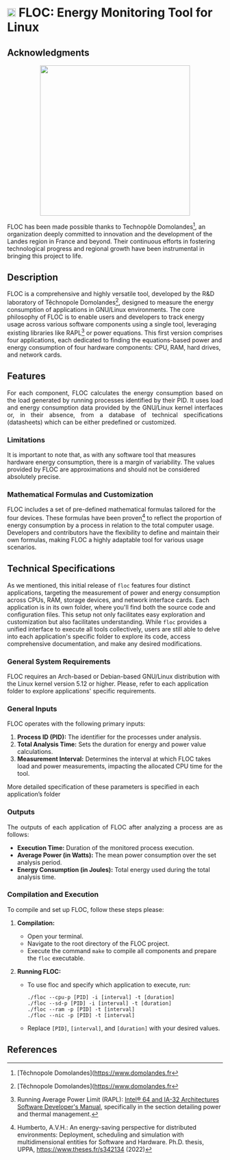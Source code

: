 # <img src="https://github.com/hhumbertoAv/FLOC/assets/6061953/f79f8db7-b374-459b-90a8-fa1a5599e295" width="20"/> FLOC: Energy Monitoring Tool for Linux

## Acknowledgments

<p align="center">  
<img src="https://github.com/hhumbertoAv/FLOC/assets/6061953/35039ac7-ea45-4c1b-9bc6-8a1f261a2bb0" width="350"/>
</p>

FLOC has been made possible thanks to Technopôle Domolandes[^1], an organization deeply committed to innovation and the development of the Landes region in France and beyond. Their continuous efforts in fostering technological progress and regional growth have been instrumental in bringing this project to life.

## Description
FLOC is a comprehensive and highly versatile tool, developed by the R&D laboratory of Têchnopole Domolandes[^1], designed to measure the energy consumption of applications in GNU/Linux environments. The core philosophy of FLOC is to enable users and developers to track energy usage across various software components using a single tool, leveraging existing libraries like RAPL[^2] or power equations. This first version comprises four applications, each dedicated to finding the equations-based power and energy consumption of four hardware components: CPU, RAM, hard drives, and network cards.


## Features
<p align="justify">
For each component, FLOC calculates the energy consumption based on the load generated by running processes identified by their PID. It uses load and energy consumption data provided by the GNU/Linux kernel interfaces or, in their absence, from a database of technical specifications (datasheets) which can be either predefined or customized. 
</p>

### Limitations

It is important to note that, as with any software tool that measures hardware energy consumption, there is a margin of variability. The values provided by FLOC are approximations and should not be considered absolutely precise.



### Mathematical Formulas and Customization
FLOC includes a set of pre-defined mathematical formulas tailored for the four devices. These formulas have been proven[^3] to reflect the proportion of energy consumption by a process in relation to the total computer usage. Developers and contributors have the flexibility to define and maintain their own formulas, making FLOC a highly adaptable tool for various usage scenarios.


## Technical Specifications

As we mentioned, this initial release of `floc` features four distinct applications, targeting the measurement of power and energy consumption across CPUs, RAM, storage devices, and network interface cards. Each application is in its own folder, where you'll find both the source code and configuration files. This setup not only facilitates easy exploration and customization but also facilitates understanding. While `floc` provides a unified interface to execute all tools collectively, users are still able to delve into each application's specific folder to explore its code, access comprehensive documentation, and make any desired modifications.


### General System Requirements
FLOC requires an Arch-based or Debian-based GNU/Linux distribution with the Linux kernel version 5.12 or higher. Please, refer to each application folder to explore applications' specific requirements. 

### General Inputs
<p align="justify">
FLOC operates with the following primary inputs:

1. **Process ID (PID):** The identifier for the processes under analysis.
2. **Total Analysis Time:** Sets the duration for energy and power value calculations.
3. **Measurement Interval:** Determines the interval at which FLOC takes load and power measurements, impacting the allocated CPU time for the tool.

More detailed specification of these parameters is specified in each application’s folder
</p>

### Outputs
<p align="justify">
The outputs of each application of FLOC after analyzing a process are as follows:

- **Execution Time:** Duration of the monitored process execution.
- **Average Power (in Watts):** The mean power consumption over the set analysis period.
- **Energy Consumption (in Joules):** Total energy used during the total analysis time.
</p>

### Compilation and Execution

To compile and set up FLOC, follow these steps please:

1. **Compilation:**
   - Open your terminal.
   - Navigate to the root directory of the FLOC project.
   - Execute the command `make` to compile all components and prepare the `floc` executable.

2. **Running FLOC:**
   - To use floc and specify which application to execute, run:
     ```
     ./floc --cpu-p [PID] -i [interval] -t [duration]
     ./floc --sd-p [PID] -i [interval] -t [duration]
     ./floc --ram -p [PID] -t [interval]
     ./floc --nic -p [PID] -t [interval]
     ```
   - Replace `[PID]`, `[interval]`, and `[duration]` with your desired values.



## References
[^1]: [Têchnopole Domolandes](https://www.domolandes.fr
[^2]: Running Average Power Limit (RAPL): [Intel® 64 and IA-32 Architectures Software Developer's Manual](https://www.intel.com/content/www/us/en/developer/articles/technical/intel-sdm.html), specifically in the section detailing power and thermal management.
[^3]: Humberto, A.V.H.: An energy-saving perspective for distributed environments:
Deployment, scheduling and simulation with multidimensional entities for Software and Hardware. Ph.D. thesis, UPPA, https://www.theses.fr/s342134 (2022)
